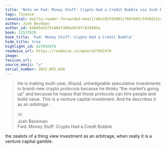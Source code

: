 ```yaml
---
title: 'Note on Fwd: Money Stuff: Crypto Had a Credit Bubble via Josh Beckman'
tags: finance
canonical: mailto:reader-forwarded-email/46e102fd3901c766f865cf459d131c96
author: Josh Beckman
author_id: 64845e5575140ef309a3b7dfc833685a
book: 21537620
book_title: 'Fwd: Money Stuff: Crypto Had a Credit Bubble'
hide_title: true
highlight_id: 427692478
readwise_url: https://readwise.io/open/427692478
image:
favicon_url:
source_emoji: "✉️"
serial_number: 2022.NTE.056
---
```

> He is making multi-year, illiquid, unhedgeable speculative investments in brand-new crypto protocols because he thinks “the market’s going up” and because he hopes that those protocols can hire people and build value. This is a venture capital investment. And he describes it as an *arbitrage* .
> <div class="quoteback-footer"><div class="quoteback-avatar"><span class="mini-emoji"> ✉️</span></div><div class="quoteback-metadata"><div class="metadata-inner"><span style="display:none">FROM:</span><div aria-label="Josh Beckman" class="quoteback-author"> Josh Beckman</div><div aria-label="Fwd: Money Stuff: Crypto Had a Credit Bubble" class="quoteback-title"> Fwd: Money Stuff: Crypto Had a Credit Bubble</div></div></div></div>

the zealots of a thing view investment as an arbitrage, when really it is a venture capital gamble.